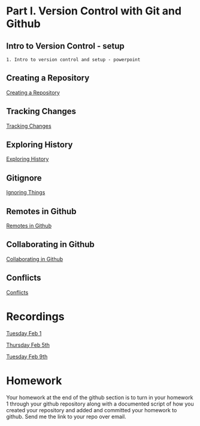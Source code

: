 # Part I. Version Control with Git and Github

## Intro to Version Control - setup

	1. Intro to version control and setup - powerpoint

## Creating a Repository

[Creating a Repository](http://swcarpentry.github.io/git-novice/03-create/index.html)

## Tracking Changes

[Tracking Changes](http://swcarpentry.github.io/git-novice/04-changes/index.html)

## Exploring History

[Exploring History](http://swcarpentry.github.io/git-novice/05-history/index.html)

## Gitignore

[Ignoring Things](https://swcarpentry.github.io/git-novice/06-ignore/index.html)  

## Remotes in Github
 
[Remotes in Github](https://swcarpentry.github.io/git-novice/07-github/index.html)
 
## Collaborating in Github

[Collaborating in Github](https://swcarpentry.github.io/git-novice/08-collab/index.html) 	
 
## Conflicts 
	
[Conflicts](https://swcarpentry.github.io/git-novice/09-conflict/index.html)


# Recordings

[Tuesday Feb 1](https://unr.zoom.us/rec/share/Cr7NWyYIGWA_0W0lnvKtLIXE4F_eyAVhvj6trtuuBnVfgibMbMLRgBRx31atOKmR.66zjtdhocmpCO7eW)

[Thursday Feb 5th](https://unr.zoom.us/rec/share/YiSk3pxDEYPBZrXg_2-74fCV-LOvjW575jP7516fYT0yF3HNgXW4F1c57Ibff3Ai.mhRndHjdJCan0641)

[Tuesday Feb 9th](https://unr.zoom.us/rec/play/qnVC_wBHD5AW9VoLWI07S-WvLg6YCPOblYN6gHeWzEoQSxgtkeokCCn1CW2YzqSXY9uLFWdYwghgQbiu.q_U9-6maNDn61npo?continueMode=true&_x_zm_rtaid=VX5_8WJkRmGvfggLcSH9hA.1612965370566.d507e5bd95b32027fb5666f3c69be310&_x_zm_rhtaid=882)

# Homework 
Your homework at the end of the github section is to turn in your homework 1 through your github repository along with a documented script of how you created your repository and added and committed your homework to github.  Send me the link to your repo over email.
 

  
